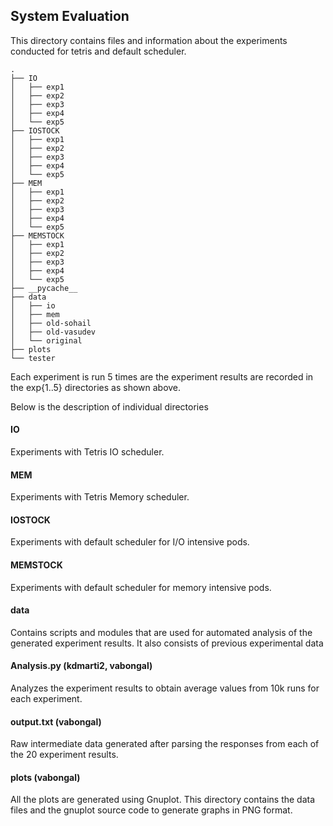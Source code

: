 ## System Evaluation

This directory contains files and information about the experiments conducted for tetris and default scheduler.

```(bash)
.
├── IO
│   ├── exp1
│   ├── exp2
│   ├── exp3
│   ├── exp4
│   └── exp5
├── IOSTOCK
│   ├── exp1
│   ├── exp2
│   ├── exp3
│   ├── exp4
│   └── exp5
├── MEM
│   ├── exp1
│   ├── exp2
│   ├── exp3
│   ├── exp4
│   └── exp5
├── MEMSTOCK
│   ├── exp1
│   ├── exp2
│   ├── exp3
│   ├── exp4
│   └── exp5
├── __pycache__
├── data
│   ├── io
│   ├── mem
│   ├── old-sohail
│   ├── old-vasudev
│   └── original
├── plots
└── tester
```

Each experiment is run 5 times are the experiment results are recorded in the exp{1..5} directories as shown above.

Below is the description of individual directories

#### IO 
Experiments with Tetris IO scheduler.

#### MEM
Experiments with Tetris Memory scheduler.

#### IOSTOCK
Experiments with default scheduler for I/O intensive pods.

#### MEMSTOCK
Experiments with default scheduler for memory intensive pods.

#### data
Contains scripts and modules that are used for automated analysis of the generated experiment results. It also consists of previous experimental data

#### Analysis.py (kdmarti2, vabongal)
Analyzes the experiment results to obtain average values from 10k runs for each experiment.

#### output.txt (vabongal)
Raw intermediate data generated after parsing the responses from each of the 20 experiment results.

#### plots (vabongal)
All the plots are generated using Gnuplot. This directory contains the data files and the gnuplot source code to generate graphs in PNG format. 
